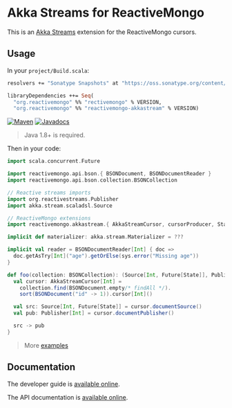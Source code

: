# Akka Streams for ReactiveMongo

This is an [Akka Streams](http://akka.io) extension for the ReactiveMongo cursors.

## Usage

In your `project/Build.scala`:

```ocaml
resolvers += "Sonatype Snapshots" at "https://oss.sonatype.org/content/repositories/snapshots/"

libraryDependencies ++= Seq(
  "org.reactivemongo" %% "rectivemongo" % VERSION,
  "org.reactivemongo" %% "reactivemongo-akkastream" % VERSION)
```

[![Maven](https://img.shields.io/maven-central/v/org.reactivemongo/reactivemongo-akkastream_2.12.svg)](http://search.maven.org/#search%7Cga%7C1%7Creactivemongo-akkastream) [![Javadocs](https://javadoc.io/badge/org.reactivemongo/reactivemongo-akkastream_2.12.svg)](https://javadoc.io/doc/org.reactivemongo/reactivemongo-akkastream_2.12)

> Java 1.8+ is required.

Then in your code:

```scala
import scala.concurrent.Future

import reactivemongo.api.bson.{ BSONDocument, BSONDocumentReader }
import reactivemongo.api.bson.collection.BSONCollection

// Reactive streams imports
import org.reactivestreams.Publisher
import akka.stream.scaladsl.Source

// ReactiveMongo extensions
import reactivemongo.akkastream.{ AkkaStreamCursor, cursorProducer, State }

implicit def materializer: akka.stream.Materializer = ???

implicit val reader = BSONDocumentReader[Int] { doc =>
  doc.getAsTry[Int]("age").getOrElse(sys.error("Missing age"))
}

def foo(collection: BSONCollection): (Source[Int, Future[State]], Publisher[Int]) = {
  val cursor: AkkaStreamCursor[Int] =
    collection.find(BSONDocument.empty/* findAll */).
    sort(BSONDocument("id" -> 1)).cursor[Int]()

  val src: Source[Int, Future[State]] = cursor.documentSource()
  val pub: Publisher[Int] = cursor.documentPublisher()

  src -> pub
}
```

> More [examples](./src/test/scala/CursorSpec.scala)

## Documentation

The developer guide is [available online](http://reactivemongo.org/releases/0.12/documentation/tutorial/streaming.html#akka-stream).

The API documentation is [available online](https://reactivemongo.github.io/ReactiveMongo-Streaming/0.12/akka-stream/api/).
